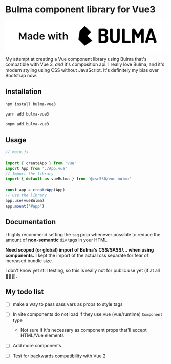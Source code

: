 # Bulma component library for Vue3

![](\src\assets\made-with-bulma--black.png "made with Bulma")

My attempt at creating a Vue component library using Bulma that's compatible with Vue 3, _and_ it's composition api.
I really love Bulma, and it's modern styling using CSS without JavaScript. It's definitely my bias over Bootstrap now.

## Installation

`npm install bulma-vue3`

`yarn add bulma-vue3`

`pnpm add bulma-vue3`

## Usage

```javascript
// main.js

import { createApp } from 'vue'
import App from './App.vue'
// Import the library
import { default as vueBulma } from '@csc530/vue-bulma'

const app = createApp(App)
// Use the library
app.use(vueBulma)
app.mount('#app')
```

## Documentation

I highly recommend setting the `tag` prop whenever possible to reduce the amount of **non-semantic** `div` tags in your HTML.

**Need scoped (or global) import of Bulma's CSS/SASS/... when using components.** I kept the import of the actual css
separate for fear of increased bundle size.

I don't know yet still testing, so this is really not for public use yet (if at all 🤷🏿‍♂).

## My todo list

- [ ] make a way to pass sass vars as props to style tags

- [ ] In vite components do not load if they use vue (vue/runtime) `Component` type
	- Not sure if it's necessary as component props that'll accept HTML/Vue elements
- [ ] Add more components
- [ ] Test for backwards compatibility with Vue 2